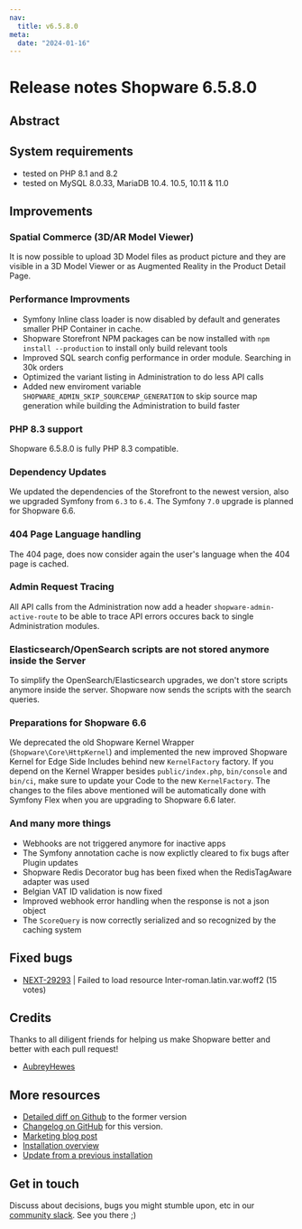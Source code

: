 ```yaml
---
nav:
  title: v6.5.8.0
meta:
  date: "2024-01-16"
---
```


# Release notes Shopware 6.5.8.0

## Abstract



## System requirements

* tested on PHP 8.1 and 8.2
* tested on MySQL 8.0.33, MariaDB 10.4. 10.5, 10.11 & 11.0

## Improvements

### Spatial Commerce (3D/AR Model Viewer)

It is now possible to upload 3D Model files as product picture and they are visible in a 3D Model Viewer or as Augmented Reality in the Product Detail Page.

### Performance Improvments

- Symfony Inline class loader is now disabled by default and generates smaller PHP Container in cache.
- Shopware Storefront NPM packages can be now installed with `npm install --production` to install only build relevant tools
- Improved SQL search config performance in order module. Searching in 30k orders
- Optimized the variant listing in Administration to do less API calls
- Added new enviroment variable `SHOPWARE_ADMIN_SKIP_SOURCEMAP_GENERATION` to skip source map generation while building the Administration to build faster

### PHP 8.3 support

Shopware 6.5.8.0 is fully PHP 8.3 compatible. 

### Dependency Updates

We updated the dependencies of the Storefront to the newest version, also we upgraded Symfony from `6.3` to `6.4`. The Symfony `7.0` upgrade is planned for Shopware 6.6.

### 404 Page Language handling

The 404 page, does now consider again the user's language when the 404 page is cached.

### Admin Request Tracing

All API calls from the Administration now add a header `shopware-admin-active-route` to be able to trace API errors occures back to single Administration modules.

### Elasticsearch/OpenSearch scripts are not stored anymore inside the Server

To simplify the OpenSearch/Elasticsearch upgrades, we don't store scripts anymore inside the server. Shopware now sends the scripts with the search queries.

### Preparations for Shopware 6.6

We deprecated the old Shopware Kernel Wrapper (`Shopware\Core\HttpKernel`) and implemented the new improved Shopware Kernel for Edge Side Includes behind new `KernelFactory` factory. If you depend on the Kernel Wrapper besides `public/index.php`, `bin/console` and `bin/ci`, make sure to update your Code to the new `KernelFactory`. The changes to the files above mentioned will be automatically done with Symfony Flex when you are upgrading to Shopware 6.6 later.


### And many more things

- Webhooks are not triggered anymore for inactive apps
- The Symfony annotation cache is now explictly cleared to fix bugs after Plugin updates
- Shopware Redis Decorator bug has been fixed when the RedisTagAware adapter was used
- Belgian VAT ID validation is now fixed
- Improved webhook error handling when the response is not a json object
- The `ScoreQuery` is now correctly serialized and so recognized by the caching system

## Fixed bugs

* [NEXT-29293](https://issues.shopware.com/issues/NEXT-29293) | Failed to load resource Inter-roman.latin.var.woff2 (15 votes)

## Credits

Thanks to all diligent friends for helping us make Shopware better and better with each pull request!

* [AubreyHewes](https://github.com/AubreyHewes)

## More resources

* [Detailed diff on Github](https://github.com/shopware/shopware/compare/v6.5.7.3...v6.5.8.0) to the former version
* [Changelog on GitHub](https://github.com/shopware/shopware/blob/v6.5.8.0/CHANGELOG.md) for this version.
* [Marketing blog post](https://www.shopware.com/en/news/shopware-6-release-news-january-2024/)
* [Installation overview](https://developer.shopware.com/docs/guides/installation/)
* [Update from a previous installation](https://developer.shopware.com/docs/guides/installation/template.html#update-shopware)

## Get in touch

Discuss about decisions, bugs you might stumble upon, etc in our [community slack](https://slack.shopware.com). See you there ;)
